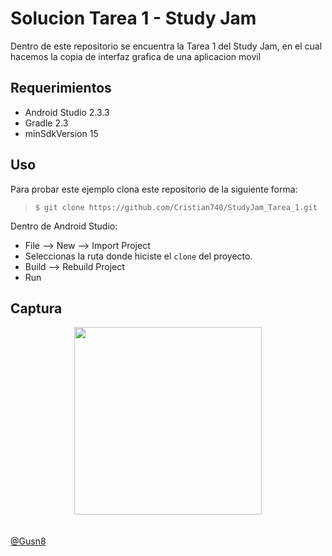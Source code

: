 Solucion Tarea 1 - Study Jam
========================

Dentro de este repositorio se encuentra la Tarea 1 del Study Jam, en el cual
hacemos la copia de interfaz grafica de una aplicacion movil

Requerimientos
------------
  * Android Studio 2.3.3
  * Gradle 2.3
  * minSdkVersion 15

Uso
---------
Para probar este ejemplo clona este repositorio de la siguiente forma:
>
>     $ git clone https://github.com/Cristian740/StudyJam_Tarea_1.git

Dentro de Android Studio:

* File --> New --> Import Project
* Seleccionas la ruta donde hiciste el `clone` del proyecto.
* Build --> Rebuild Project
* Run

Captura
---------

<div align="center">
    <center>
        <img src="/img/captura.png" width="300">
    </center>
</div>
<br><br>
<a href="http://www.miramicodigo.com" target="_blank">@Gusn8</a>